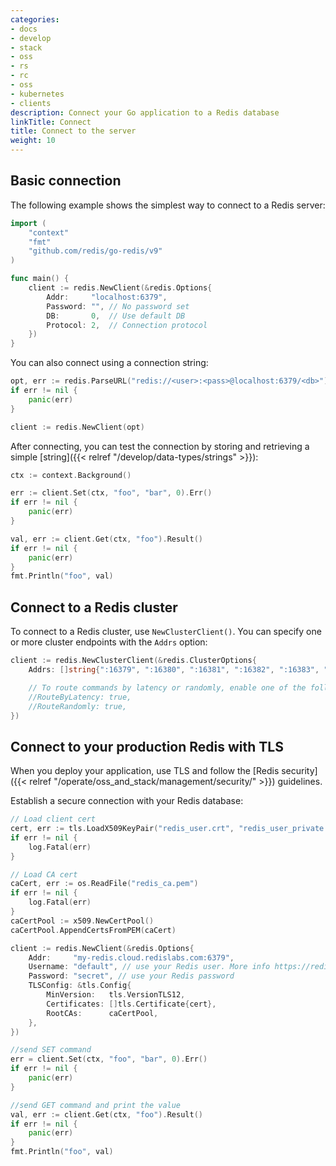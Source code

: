 ```yaml
---
categories:
- docs
- develop
- stack
- oss
- rs
- rc
- oss
- kubernetes
- clients
description: Connect your Go application to a Redis database
linkTitle: Connect
title: Connect to the server
weight: 10
---
```


## Basic connection

The following example shows the simplest way to connect to a Redis server:

```go
import (
	"context"
	"fmt"
	"github.com/redis/go-redis/v9"
)

func main() {    
    client := redis.NewClient(&redis.Options{
        Addr:	  "localhost:6379",
        Password: "", // No password set
        DB:		  0,  // Use default DB
        Protocol: 2,  // Connection protocol
    })
}
```

You can also connect using a connection string:

```go
opt, err := redis.ParseURL("redis://<user>:<pass>@localhost:6379/<db>")
if err != nil {
	panic(err)
}

client := redis.NewClient(opt)
```

After connecting, you can test the connection by  storing and retrieving
a simple [string]({{< relref "/develop/data-types/strings" >}}):

```go
ctx := context.Background()

err := client.Set(ctx, "foo", "bar", 0).Err()
if err != nil {
    panic(err)
}

val, err := client.Get(ctx, "foo").Result()
if err != nil {
    panic(err)
}
fmt.Println("foo", val)
```

## Connect to a Redis cluster

To connect to a Redis cluster, use `NewClusterClient()`. You can specify
one or more cluster endpoints with the `Addrs` option:

```go
client := redis.NewClusterClient(&redis.ClusterOptions{
    Addrs: []string{":16379", ":16380", ":16381", ":16382", ":16383", ":16384"},

    // To route commands by latency or randomly, enable one of the following.
    //RouteByLatency: true,
    //RouteRandomly: true,
})
```

## Connect to your production Redis with TLS

When you deploy your application, use TLS and follow the
[Redis security]({{< relref "/operate/oss_and_stack/management/security/" >}}) guidelines.

Establish a secure connection with your Redis database:

```go
// Load client cert
cert, err := tls.LoadX509KeyPair("redis_user.crt", "redis_user_private.key")
if err != nil {
    log.Fatal(err)
}

// Load CA cert
caCert, err := os.ReadFile("redis_ca.pem")
if err != nil {
    log.Fatal(err)
}
caCertPool := x509.NewCertPool()
caCertPool.AppendCertsFromPEM(caCert)

client := redis.NewClient(&redis.Options{
    Addr:     "my-redis.cloud.redislabs.com:6379",
    Username: "default", // use your Redis user. More info https://redis.io/docs/latest/operate/oss_and_stack/management/security/acl/
    Password: "secret", // use your Redis password
    TLSConfig: &tls.Config{
        MinVersion:   tls.VersionTLS12,
        Certificates: []tls.Certificate{cert},
        RootCAs:      caCertPool,
    },
})

//send SET command
err = client.Set(ctx, "foo", "bar", 0).Err()
if err != nil {
    panic(err)
}

//send GET command and print the value
val, err := client.Get(ctx, "foo").Result()
if err != nil {
    panic(err)
}
fmt.Println("foo", val)
```
